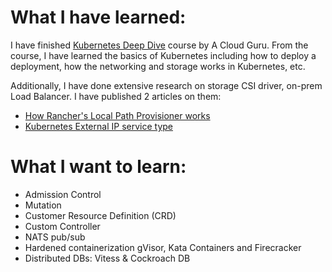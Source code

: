 # What I have learned:
I have finished [Kubernetes Deep Dive](https://learn.acloud.guru/complete/kubernetes-deep-dive/congratulations) course by A Cloud Guru. From the course, I have learned the basics of Kubernetes including how to deploy a deployment, how the networking and storage works in Kubernetes, etc.

Additionally, I have done extensive research on storage CSI driver, on-prem Load Balancer. I have published 2 articles on them:
- [How Rancher's Local Path Provisioner works](https://fadhil-blog.dev/how-ranchers-local-path-provisioner-works)
- [Kubernetes External IP service type](https://fadhil-blog.dev/kubernetes-external-ip-service-type)

# What I want to learn:
- Admission Control
- Mutation
- Customer Resource Definition (CRD)
- Custom Controller
- NATS pub/sub
- Hardened containerization gVisor, Kata Containers and Firecracker
- Distributed DBs: Vitess & Cockroach DB
